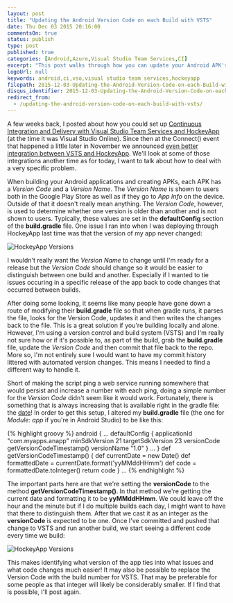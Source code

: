 ```yaml
---
layout: post
title: "Updating the Android Version Code on each Build with VSTS"
date: Thu Dec 03 2015 20:16:00
commentsOn: true
status: publish
type: post
published: true
categories: [Android,Azure,Visual Studio Team Services,CI]
excerpt: "This post walks through how you can update your Android APK's version code for each build."
logoUrl: null
keywords: android,ci,vso,visual studio team services,hockeyapp
filepath: 2015-12-03-Updating-the-Android-Version-Code-on-each-Build-with-VSTS.markdown
disqus_identifier: 2015-12-03-Updating-the-Android-Version-Code-on-each-Build-with-VSTS
redirect_from: 
  - /updating-the-android-version-code-on-each-build-with-vsts/
---
```


A few weeks back, I posted about how you could set up [Continuous Integration and Delivery with Visual Studio Team Services and HockeyApp](chrisrisner.com/Setting-Up-Continuous-Integration-for-Android-with-VSTS-and-HockeyApp/) (at the time it was Visual Studio Online).  Since then at the Connect() event that happened a little later in November we announced [even better integration between VSTS and HockeyApp](https://channel9.msdn.com/Events/Visual-Studio/Connect-event-2015/011).  We'll look at some of those integrations another time as for today, I want to talk about how to deal with a very specific problem.

When building your Android applications and creating APKs, each APK has a *Version Code* and a *Version Name*.  The *Version Name* is shown to users both in the Google Play Store as well as if they go to *App Info* on the device.  Outside of that it doesn't really mean anything.  The *Version Code*, however, is used to determine whether one version is older than another and is not shown to users.  Typically, these values are set in the **defaultConfig** section of the **build.gradle** file.  One issue I ran into when I was deploying through HockeyApp last time was that the version of my app never changed:

<img src="http://storage.chrisrisner.com/images/hockeyapp-versions.png" alt="HockeyApp Versions" class="centeredInContent"/>

I wouldn't really want the *Version Name* to change until I'm ready for a release but the *Version Code* should change so it would be easier to distinguish between one build and another.  Especially if I wanted to tie issues occuring in a specific release of the app back to code changes that occurred between builds.  

After doing some looking, it seems like many people have gone down a route of modifying their **build.gradle** file so that when gradle runs, it parses the file, looks for the Version Code, updates it and then writes the changes back to the file.  This is a great solution if you're building locally and alone.  However, I'm using a version control and build system (VSTS) and I'm really not sure how or if it's possible to, as part of the build, grab the **build.gradle** file, update the *Version Code* and then commit that file back to the repo.  More so, I'm not entirely sure I would want to have my commit history littered with automated version changes.  This means I needed to find a different way to handle it.  

Short of making the script ping a web service running somewhere that would persist and increase a number with each ping, doing a simple number for the *Version Code* didn't seem like it would work.  Fortunately, there is something that is always increasing that is available right in the gradle file: the [date](https://stackoverflow.com/questions/21405457/autoincrement-versioncode-with-gradle-extra-properties/28043555#28043555)!  In order to get this setup, I altered my **build.gradle** file (the one for *Module: app* if you're in Android Studio) to be like this:

{% highlight groovy %}
android {
	...
	defaultConfig {
        applicationId "com.myapps.anapp"
        minSdkVersion 21
        targetSdkVersion 23
        versionCode getVersionCodeTimestamp()
        versionName "1.0"
    }
	...
}
def getVersionCodeTimestamp() {
    def currentDate = new Date()
    def formattedDate = currentDate.format('yyMMddHHmm')
    def code = formattedDate.toInteger()
    return code
}
...
{% endhighlight %}

The important parts here are that we're setting the **versionCode** to the method **getVersionCodeTimestamp()**.  In that method we're getting the current date and formatting it to be **yyMMddHHmm**.  We could leave off the hour and the minute but if I do multiple builds each day, I might want to have that there to distinguish them.  After that we cast it as an integer as the **versionCode** is expected to be one.  Once I've committed and pushed that change to VSTS and run another build, we start seeing a different code every time we build:

<img src="http://storage.chrisrisner.com/images/hockey-app-different-version-codes.png" alt="HockeyApp Versions" class="centeredInContent"/>

This makes identifying what version of the app ties into what issues and what code changes much easier!  It may also be possible to replace the Version Code with the build number for VSTS.  That may be preferable for some people as that integer will likely be considerably smaller.  If I find that is possible, I'll post again.